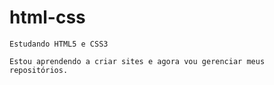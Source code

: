 # html-css
    Estudando HTML5 e CSS3

    Estou aprendendo a criar sites e agora vou gerenciar meus repositórios.
